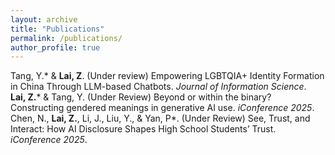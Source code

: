```yaml
---
layout: archive
title: "Publications"
permalink: /publications/
author_profile: true
---
```


Tang, Y.* & **Lai, Z**. (Under review) Empowering LGBTQIA+ Identity Formation in China Through LLM-based Chatbots. *Journal of Information Science*.<br>
**Lai, Z.*** & Tang, Y. (Under Review) Beyond or within the binary? Constructing gendered meanings in generative AI use. *iConference 2025*.<br>
Chen, N., **Lai, Z.**, Li, J., Liu, Y., & Yan, P*. (Under Review) See, Trust, and Interact: How AI Disclosure Shapes High School Students’ Trust. *iConference 2025*.<br>



